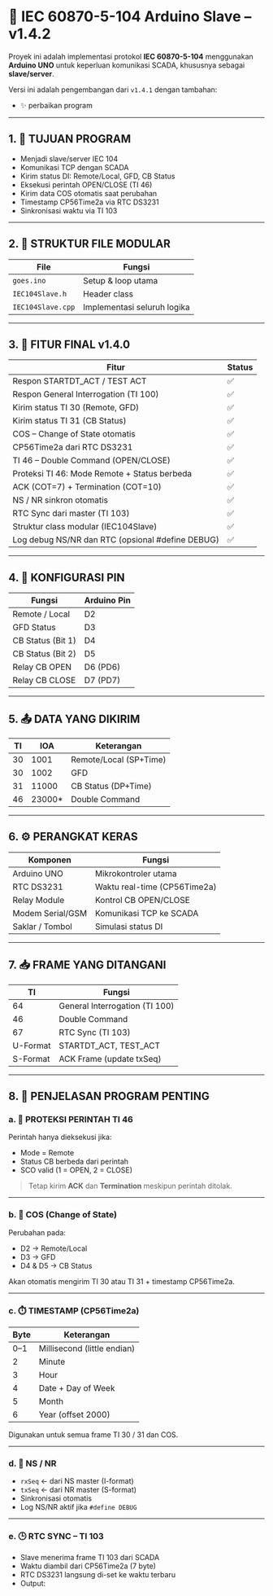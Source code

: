 # 📡 IEC 60870-5-104 Arduino Slave – v1.4.2

Proyek ini adalah implementasi protokol **IEC 60870-5-104** menggunakan **Arduino UNO** untuk keperluan komunikasi SCADA, khususnya sebagai **slave/server**.

Versi ini adalah pengembangan dari `v1.4.1` dengan tambahan:
- ✨ perbaikan program

---

## 1. 🎯 TUJUAN PROGRAM

- Menjadi slave/server IEC 104  
- Komunikasi TCP dengan SCADA  
- Kirim status DI: Remote/Local, GFD, CB Status  
- Eksekusi perintah OPEN/CLOSE (TI 46)  
- Kirim data COS otomatis saat perubahan  
- Timestamp CP56Time2a via RTC DS3231  
- Sinkronisasi waktu via TI 103  

---

## 2. 🧱 STRUKTUR FILE MODULAR

| File             | Fungsi                           |
|------------------|----------------------------------|
| `goes.ino`       | Setup & loop utama               |
| `IEC104Slave.h`  | Header class                     |
| `IEC104Slave.cpp`| Implementasi seluruh logika      |

---

## 3. 🧩 FITUR FINAL v1.4.0

| Fitur                                               | Status |
|-----------------------------------------------------|--------|
| Respon STARTDT_ACT / TEST ACT                       | ✅     |
| Respon General Interrogation (TI 100)               | ✅     |
| Kirim status TI 30 (Remote, GFD)                    | ✅     |
| Kirim status TI 31 (CB Status)                      | ✅     |
| COS – Change of State otomatis                      | ✅     |
| CP56Time2a dari RTC DS3231                          | ✅     |
| TI 46 – Double Command (OPEN/CLOSE)                 | ✅     |
| Proteksi TI 46: Mode Remote + Status berbeda        | ✅     |
| ACK (COT=7) + Termination (COT=10)                  | ✅     |
| NS / NR sinkron otomatis                            | ✅     |
| RTC Sync dari master (TI 103)                       | ✅     |
| Struktur class modular (IEC104Slave)                | ✅     |
| Log debug NS/NR dan RTC (opsional #define DEBUG)    | ✅     |

---

## 4. 📌 KONFIGURASI PIN

| Fungsi            | Arduino Pin |
|-------------------|-------------|
| Remote / Local    | D2          |
| GFD Status        | D3          |
| CB Status (Bit 1) | D4          |
| CB Status (Bit 2) | D5          |
| Relay CB OPEN     | D6 (PD6)    |
| Relay CB CLOSE    | D7 (PD7)    |

---

## 5. 📤 DATA YANG DIKIRIM

| TI   | IOA     | Keterangan              |
|------|---------|--------------------------|
| 30   | 1001    | Remote/Local (SP+Time)   |
| 30   | 1002    | GFD                      |
| 31   | 11000   | CB Status (DP+Time)      |
| 46   | 23000*  | Double Command           |

---

## 6. ⚙️ PERANGKAT KERAS

| Komponen         | Fungsi                           |
|------------------|----------------------------------|
| Arduino UNO      | Mikrokontroler utama             |
| RTC DS3231       | Waktu real-time (CP56Time2a)     |
| Relay Module     | Kontrol CB OPEN/CLOSE            |
| Modem Serial/GSM | Komunikasi TCP ke SCADA          |
| Saklar / Tombol  | Simulasi status DI               |

---

## 7. 📥 FRAME YANG DITANGANI

| TI       | Fungsi                                |
|----------|----------------------------------------|
| 64       | General Interrogation (TI 100)         |
| 46       | Double Command                         |
| 67       | RTC Sync (TI 103)                      |
| U-Format | STARTDT_ACT, TEST_ACT                  |
| S-Format | ACK Frame (update txSeq)               |

---

## 8. 📘 PENJELASAN PROGRAM PENTING

### a. 🔐 PROTEKSI PERINTAH TI 46

Perintah hanya dieksekusi jika:
- Mode = Remote  
- Status CB berbeda dari perintah  
- SCO valid (1 = OPEN, 2 = CLOSE)

> Tetap kirim **ACK** dan **Termination** meskipun perintah ditolak.

---

### b. 🔄 COS (Change of State)

Perubahan pada:
- D2 → Remote/Local  
- D3 → GFD  
- D4 & D5 → CB Status  

Akan otomatis mengirim TI 30 atau TI 31 + timestamp CP56Time2a.

---

### c. ⏱️ TIMESTAMP (CP56Time2a)

| Byte | Keterangan                |
|------|---------------------------|
| 0–1  | Millisecond (little endian) |
| 2    | Minute                    |
| 3    | Hour                      |
| 4    | Date + Day of Week        |
| 5    | Month                     |
| 6    | Year (offset 2000)        |

Digunakan untuk semua frame TI 30 / 31 dan COS.

---

### d. 🔁 NS / NR

- `rxSeq` ← dari NS master (I-format)  
- `txSeq` ← dari NR master (S-format)  
- Sinkronisasi otomatis  
- Log NS/NR aktif jika `#define DEBUG`

---

### e. 🕒 RTC SYNC – TI 103

- Slave menerima frame TI 103 dari SCADA  
- Waktu diambil dari CP56Time2a (7 byte)  
- RTC DS3231 langsung di-set ke waktu terbaru  
- Output:

